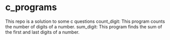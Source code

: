# c_programs
This repo is a solution to some c questions
count_digit: This program counts the number of digits of a number.
sum_digit: This program finds the sum of the first and last digits of a number.
